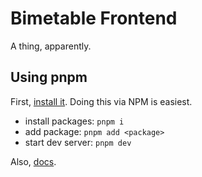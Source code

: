 # Bimetable Frontend
A thing, apparently.

## Using pnpm
First, [install it](https://pnpm.io/installation). Doing this via NPM is easiest.
- install packages: `pnpm i`
- add package: `pnpm add <package>`
- start dev server: `pnpm dev`

Also, [docs](https://pnpm.io/motivation).
